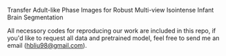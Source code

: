 Transfer Adult-like Phase Images for Robust Multi-view Isointense Infant Brain Segmentation

All necessory codes for reproducing our work are included in this repo, if you'd like to request all data and pretrained model, feel free to send me an email (hbliu98@gmail.com).
